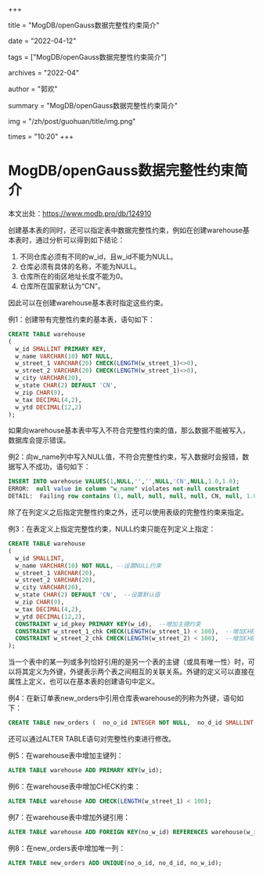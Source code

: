 +++

title = "MogDB/openGauss数据完整性约束简介" 

date = "2022-04-12" 

tags = ["MogDB/openGauss数据完整性约束简介"] 

archives = "2022-04" 

author = "郭欢" 

summary = "MogDB/openGauss数据完整性约束简介"

img = "/zh/post/guohuan/title/img.png" 

times = "10:20"
+++

# MogDB/openGauss数据完整性约束简介

本文出处：https://www.modb.pro/db/124910



创建基本表的同时，还可以指定表中数据完整性约束，例如在创建warehouse基本表时，通过分析可以得到如下结论：

1. 不同仓库必须有不同的w_id，且w_id不能为NULL。
2. 仓库必须有具体的名称，不能为NULL。
3. 仓库所在的街区地址长度不能为0。
4. 仓库所在国家默认为“CN”。

因此可以在创建warehouse基本表时指定这些约束。

例1：创建带有完整性约束的基本表，语句如下：

```sql
CREATE TABLE warehouse
(
  w_id SMALLINT PRIMARY KEY,
  w_name VARCHAR(10) NOT NULL,
  w_street_1 VARCHAR(20) CHECK(LENGTH(w_street_1)<>0),
  w_street_2 VARCHAR(20) CHECK(LENGTH(w_street_1)<>0),
  w_city VARCHAR(20),
  w_state CHAR(2) DEFAULT 'CN',
  w_zip CHAR(9),
  w_tax DECIMAL(4,2),
  w_ytd DECIMAL(12,2)
);
```

如果向warehouse基本表中写入不符合完整性约束的值，那么数据不能被写入，数据库会提示错误。

例2：向w_name列中写入NULL值，不符合完整性约束，写入数据时会报错，数据写入不成功，语句如下：

```sql
INSERT INTO warehouse VALUES(1,NULL,'','',NULL,'CN',NULL,1.0,1.0);
ERROR:  null value in column "w_name" violates not-null constraint
DETAIL:  Failing row contains (1, null, null, null, null, CN, null, 1.00, 1.00).
```

除了在列定义之后指定完整性约束之外，还可以使用表级的完整性约束来指定。

例3：在表定义上指定完整性约束，NULL约束只能在列定义上指定：

```sql
CREATE TABLE warehouse
(
  w_id SMALLINT,
  w_name VARCHAR(10) NOT NULL, --设置NULL约束
  w_street_1 VARCHAR(20),
  w_street_2 VARCHAR(20),
  w_city VARCHAR(20),
  w_state CHAR(2) DEFAULT 'CN',  --设置默认值
  w_zip CHAR(9),
  w_tax DECIMAL(4,2),
  w_ytd DECIMAL(12,2),
  CONSTRAINT w_id_pkey PRIMARY KEY(w_id),  --增加主键约束
  CONSTRAINT w_street_1_chk CHECK(LENGTH(w_street_1) < 100),  --增加CHECK约束
  CONSTRAINT w_street_2_chk CHECK(LENGTH(w_street_2) < 100),  --增加CHECK约束
);
```

当一个表中的某一列或多列恰好引用的是另一个表的主键（或具有唯一性）时，可以将其定义为外键，外键表示两个表之间相互的关联关系。外键的定义可以直接在属性上定义，也可以在基本表的创建语句中定义。

例4：在新订单表new_orders中引用仓库表warehouse的列称为外键，语句如下：

```sql
CREATE TABLE new_orders (  no_o_id INTEGER NOT NULL,  no_d_id SMALLINT NOT NULL,  no_w_id SMALLINT NOT NULL REFERENCE warehouse(w_id) ); 
```

还可以通过ALTER TABLE语句对完整性约束进行修改。

例5：在warehouse表中增加主键列：

```sql
ALTER TABLE warehouse ADD PRIMARY KEY(w_id); 
```

例6：在warehouse表中增加CHECK约束：

```sql
ALTER TABLE warehouse ADD CHECK(LENGTH(w_street_1) < 100); 
```

例7：在warehouse表中增加外键引用：

```sql
ALTER TABLE warehouse ADD FOREIGN KEY(no_w_id) REFERENCES warehouse(w_id); 
```

例8：在new_orders表中增加唯一列：

```sql
ALTER TABLE new_orders ADD UNIQUE(no_o_id, no_d_id, no_w_id);
```
